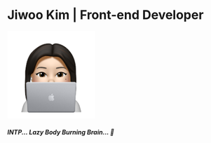 

# Jiwoo Kim | Front-end Developer 
<img src="./coding-uzi.png" width="200"/>

##### INTP... Lazy Body Burning Brain... 🐻
